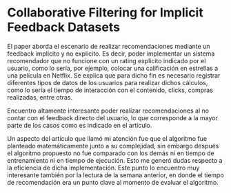 # Collaborative Filtering for Implicit Feedback Datasets

El paper aborda el escenario de realizar recomendaciones mediante un feedback implícito y no explicito. Es decir, poder implementar un sistema recomendador que no funcione con un rating explicito indicado por el usuario, como lo sería, por ejemplo, colocar una calificación en estrellas a una película en Netflix. Se explica que para dicho fin es necesario registrar diferentes tipos de datos de los usuarios para realizar dichos cálculos, como lo sería el tiempo de interacción con el contenido, clicks, compras realizadas, entre otras.

Encuentro altamente interesante poder realizar recomendaciones al no contar con el feedback directo del usuario, lo que corresponde a la mayor parte de los casos como es indicado en el artículo. 

Un aspecto del artículo que llamó mi atención fue que el algoritmo fue planteado matemáticamente junto a su complejidad, sin embargo después el algoritmo propuesto no fue comparado con los demás ni en tiempo de entrenamiento ni en tiempo de ejecución. Esto me generó dudas respecto a la eficiencia de dicha implementación. Este punto lo encuentro muy interesante también por la lectura de la semana anterior, en donde el tiempo de recomendación era un punto clave al momento de evaluar el algoritmo.
